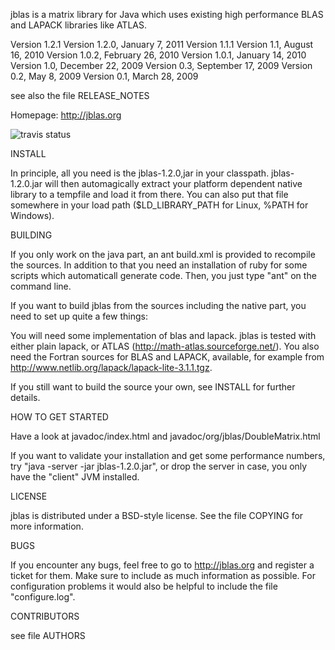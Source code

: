 jblas is a matrix library for Java which uses existing high
performance BLAS and LAPACK libraries like ATLAS.

Version 1.2.1
Version 1.2.0, January 7, 2011
Version 1.1.1
Version 1.1, August 16, 2010
Version 1.0.2, February 26, 2010
Version 1.0.1, January 14, 2010
Version 1.0, December 22, 2009
Version 0.3, September 17, 2009
Version 0.2, May 8, 2009
Version 0.1, March 28, 2009

see also the file RELEASE_NOTES

Homepage: http://jblas.org

![travis status](https://travis-ci.org/Quantisan/jblas.png)

INSTALL

In principle, all you need is the jblas-1.2.0,jar in your
classpath. jblas-1.2.0.jar will then automagically extract your platform
dependent native library to a tempfile and load it from there. You can
also put that file somewhere in your load path ($LD_LIBRARY_PATH for
Linux, %PATH for Windows).


BUILDING

If you only work on the java part, an ant build.xml is provided to
recompile the sources. In addition to that you need an installation of
ruby for some scripts which automaticall generate code. Then, you just
type "ant" on the command line.

If you want to build jblas from the sources including the native part,
you need to set up quite a few things:

You will need some implementation of blas and lapack. jblas is tested
with either plain lapack, or ATLAS
(http://math-atlas.sourceforge.net/). You also need the Fortran
sources for BLAS and LAPACK, available, for example from
http://www.netlib.org/lapack/lapack-lite-3.1.1.tgz.

If you still want to build the source your own, see INSTALL for
further details.


HOW TO GET STARTED

Have a look at javadoc/index.html and
javadoc/org/jblas/DoubleMatrix.html

If you want to validate your installation and get some performance
numbers, try "java -server -jar jblas-1.2.0.jar", or drop the server
in case, you only have the "client" JVM installed.


LICENSE

jblas is distributed under a BSD-style license. See the file COPYING
for more information.


BUGS

If you encounter any bugs, feel free to go to http://jblas.org and
register a ticket for them. Make sure to include as much information
as possible. For configuration problems it would also be helpful to
include the file "configure.log".


CONTRIBUTORS

see file AUTHORS